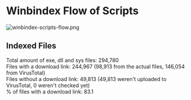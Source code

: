 # Winbindex Flow of Scripts

![winbindex-scripts-flow.png](winbindex-scripts-flow.png)

## Indexed Files

<!--FileStats-->
Total amount of exe, dll and sys files: 294,780  
Files with a download link: 244,967 (98,913 from the actual files, 146,054 from VirusTotal)  
Files without a download link: 49,813 (49,813 weren't uploaded to VirusTotal, 0 weren't checked yet)  
% of files with a download link: 83.1  
<!--/FileStats-->
